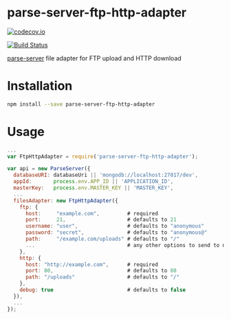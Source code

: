 # parse-server-ftp-http-adapter

[![codecov.io](https://codecov.io/github/iakobos/parse-server-ftp-http-adapter/coverage.svg?branch=master)](https://codecov.io/github/iakobos/parse-server-ftp-http-adapter?branch=master)

[![Build Status](https://travis-ci.org/iakobos/parse-server-ftp-http-adapter.svg?branch=master)](https://travis-ci.org/iakobos/parse-server-ftp-http-adapter)

[parse-server](https://github.com/ParsePlatform/parse-server) file adapter for FTP upload and HTTP download

# Installation

```sh
npm install --save parse-server-ftp-http-adapter
```

# Usage

```js
...
var FtpHttpAdapter = require('parse-server-ftp-http-adapter');

var api = new ParseServer({
  databaseURI: databaseUri || 'mongodb://localhost:27017/dev',
  appId:       process.env.APP_ID || 'APPLICATION_ID',
  masterKey:   process.env.MASTER_KEY || 'MASTER_KEY',
  ...
  filesAdapter: new FtpHttpAdapter({
    ftp: {
      host:     "example.com",         # required
      port:     21,                    # defaults to 21
      username: "user",                # defaults to "anonymous"
      password: "secret",              # defaults to "anonymous@"
      path:     "/example.com/uploads" # defaults to "/"
      ...                              # any other options to send to node-ftp
    },
    http: {
      host: "http://example.com",      # required
      port: 80,                        # defaults to 80
      path: "/uploads"                 # defaults to "/"
    },
    debug: true                        # defaults to false
  }),
  ...
});
```
